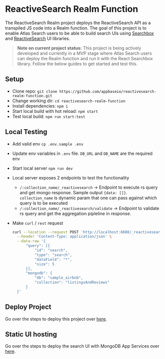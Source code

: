 # ReactiveSearch Realm Function


The ReactiveSearch Realm project deploys the ReactiveSearch API as a transpiled JS code into a Realm function. The goal of this project is to enable Atlas Search users to be able to build search UIs using [Searchbox](https://opensource.appbase.io/searchbox) and [ReactiveSearch](https://opensource.appbase.io/reactivesearch) UI libraries.

> **Note on current project status:** This project is being actively developed and currently in a MVP stage where Atlas Search users can deploy the Realm function and run it with the React Searchbox library. Follow the below guides to get started and test this.

## Setup

- Clone repo: `git clone https://github.com/appbaseio/reactivesearch-realm-function.git`
- Change working dir: `cd reactivesearch-realm-function`
- Install dependencies: `npm i`
- Start local build with hot reload: `npm start`
- Test local build: `npm run start:test`

## Local Testing

- Add valid env `cp .env.sample .env`
- Update env variables in `.env` file. `DB_URL` and `DB_NAME` are the required env
- Start local server `npm run dev`
- Local server exposes 2 endpoints to test the functionality
  - `/:collection_name/_reactivesearch` -> Endpoint to execute rs query and get mongo response. Sample output `{data: []}`. `collection_name` is dynamic param that one can pass against which query is to be executed
  - `/:collection_name/_reactivesearch/validate` -> Endpoint to validate rs query and get the aggregation pipleline in response.
- Make `curl` / `rest` request

  ```sh
  curl --location --request POST 'http://localhost:8080/_reactivesearch' \
    --header 'Content-Type: application/json' \
    --data-raw '{
        "query": [{
            "id": "search",
            "type": "search",
            "dataField": "*",
            "size": 5
        }],
        "mongodb": {
            "db": "sample_airbnb",
            "collection": "listingsAndReviews"
        }
    }'
  ```

## Deploy Project

Go over the steps to deploy this project over [here](docs/deploy.md).

## Static UI hosting

Go over the steps to deploy the search UI with MongoDB App Services over [here](docs/static-hosting.md).